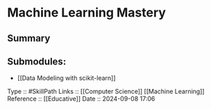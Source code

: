 # Machine Learning Mastery

## Summary

## Submodules:

- [[Data Modeling with scikit-learn]]


Type :: #SkillPath
Links :: [[Computer Science]] [[Machine Learning]]
Reference :: [[Educative]]
Date ::  2024-09-08 17:06